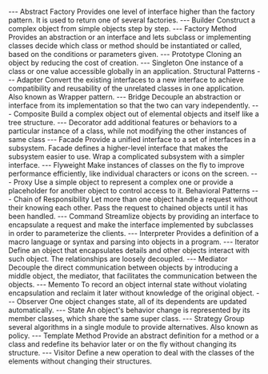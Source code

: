 --- Abstract Factory
    Provides one level of interface higher than the factory pattern. It is used to return one of several factories.
--- Builder
    Construct a complex object from simple objects step by step.
--- Factory Method
    Provides an abstraction or an interface and lets subclass or implementing classes decide which class or method should be
    instantiated or called, based on the conditions or parameters given.
--- Prototype
    Cloning an object by reducing the cost of creation.
--- Singleton
    One instance of a class or one value accessible globally in an application.
Structural Patterns
--- Adapter
    Convert the existing interfaces to a new interface to achieve compatibility and reusability of the unrelated classes
    in one application. Also known as Wrapper pattern.
--- Bridge
    Decouple an abstraction or interface from its implementation so that the two can vary independently.
--- Composite
    Build a complex object out of elemental objects and itself like a tree structure.
--- Decorator
    add additional features or behaviors to a particular instance of a class, while not modifying the other instances of same class
--- Facade
 Provide a unified interface to a set of interfaces in a subsystem. Facade defines a higher-level interface that makes the subsystem easier to use. Wrap a complicated subsystem with a simpler interface.
--- Flyweight
    Make instances of classes on the fly to improve performance efficiently, like individual characters or icons on the screen.
--- Proxy
    Use a simple object to represent a complex one or provide a placeholder for another object to control access to it.
Behavioral Patterns
--- Chain of Responsibility
    Let more than one object handle a request without their knowing each other. Pass the request to chained objects until
    it has been handled.
--- Command
    Streamlize objects by providing an interface to encapsulate a request and make the interface implemented by subclasses
    in order to parameterize the clients.
--- Interpreter
    Provides a definition of a macro language or syntax and parsing into objects in a program.
--- Iterator
    Define an object that encapsulates details and other objects interact with such object. The relationships are loosely decoupled.
--- Mediator
Decouple the direct communication between objects by introducing a middle object, the mediator, that facilitates the communication
 between the objects.
--- Memento
    To record an object internal state without violating encapsulation and reclaim it later without knowledge of the original object.
--- Observer
    One object changes state, all of its dependents are updated automatically.
--- State
    An object's behavior change is represented by its member classes, which share the same super class.
--- Strategy
    Group several algorithms in a single module to provide alternatives. Also known as policy.
--- Template Method
    Provide an abstract definition for a method or a class and redefine its behavior later or on the fly without changing its structure.
--- Visitor
    Define a new operation to deal with the classes of the elements without changing their structures.
